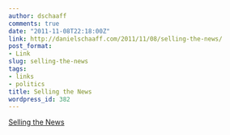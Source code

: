 ```yaml
---
author: dschaaff
comments: true
date: "2011-11-08T22:18:00Z"
link: http://danielschaaff.com/2011/11/08/selling-the-news/
post_format:
- Link
slug: selling-the-news
tags:
- links
- politics
title: Selling the News
wordpress_id: 382
---
```


[Selling the News](http://feeds.arstechnica.com/~r/arstechnica/everything/~3/9qM8aA7Tjgk/fox-news-successfully-creates-climate-confusion-but-only-among-conservatives.ars)
